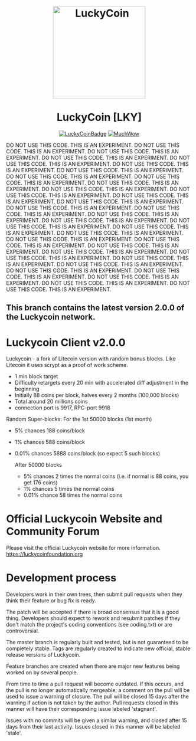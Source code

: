 <h1 align="center">
<img src="https://luckycoinfoundation.org/images/logo.png" data-canonical-src="https://luckycoinfoundation.org/images/logo.png" width="250" height="250" alt="LuckyCoin"/>
<br/><br/>
LuckyCoin [LKY]
</h1>

<div align="center">

[![LuckyCoinBadge](https://img.shields.io/badge/LuckyCoin-Coin-blue)](https://luckycoin.com)
[![MuchWow](https://img.shields.io/badge/OG-Coin-yellow.svg)](https://luckycoin.com)

</div>

DO NOT USE THIS CODE. THIS IS AN EXPERIMENT. DO NOT USE THIS CODE. THIS IS AN EXPERIMENT. DO NOT USE THIS CODE. THIS IS AN EXPERIMENT. DO NOT USE THIS CODE. THIS IS AN EXPERIMENT. DO NOT USE THIS CODE. THIS IS AN EXPERIMENT. DO NOT USE THIS CODE. THIS IS AN EXPERIMENT. DO NOT USE THIS CODE. THIS IS AN EXPERIMENT. DO NOT USE THIS CODE. THIS IS AN EXPERIMENT. DO NOT USE THIS CODE. THIS IS AN EXPERIMENT. DO NOT USE THIS CODE. THIS IS AN EXPERIMENT. DO NOT USE THIS CODE. THIS IS AN EXPERIMENT. DO NOT USE THIS CODE. THIS IS AN EXPERIMENT. DO NOT USE THIS CODE. THIS IS AN EXPERIMENT. DO NOT USE THIS CODE. THIS IS AN EXPERIMENT. DO NOT USE THIS CODE. THIS IS AN EXPERIMENT. DO NOT USE THIS CODE. THIS IS AN EXPERIMENT. DO NOT USE THIS CODE. THIS IS AN EXPERIMENT. DO NOT USE THIS CODE. THIS IS AN EXPERIMENT. DO NOT USE THIS CODE. THIS IS AN EXPERIMENT. DO NOT USE THIS CODE. THIS IS AN EXPERIMENT. DO NOT USE THIS CODE. THIS IS AN EXPERIMENT. DO NOT USE THIS CODE. THIS IS AN EXPERIMENT. DO NOT USE THIS CODE. THIS IS AN EXPERIMENT. DO NOT USE THIS CODE. THIS IS AN EXPERIMENT. DO NOT USE THIS CODE. THIS IS AN EXPERIMENT. DO NOT USE THIS CODE. THIS IS AN EXPERIMENT. DO NOT USE THIS CODE. THIS IS AN EXPERIMENT. DO NOT USE THIS CODE. THIS IS AN EXPERIMENT. DO NOT USE THIS CODE. THIS IS AN EXPERIMENT. DO NOT USE THIS CODE. THIS IS AN EXPERIMENT. DO NOT USE THIS CODE. THIS IS AN EXPERIMENT. DO NOT USE THIS CODE. THIS IS AN EXPERIMENT. DO NOT USE THIS CODE. THIS IS AN EXPERIMENT. 

## This branch contains the latest version 2.0.0 of the Luckycoin network.

Luckycoin Client v2.0.0
=======================

Luckycoin - a fork of Litecoin version with random bonus blocks. Like Litecoin it uses scrypt as a proof of work scheme.

- 1 min block target
- Difficulty retargets every 20 min with accelerated diff adjustment in the beginning
- Initially 88 coins per block, halves every 2 months (100,000 blocks)
- Total around 20 millions coins
- connection port is 9917, RPC-port 9918

Random Super-blocks:
For the 1st 50000 blocks (1st month)
- 5% chances 188 coins/block
- 1% chances 588 coins/block
- 0.01% chances 5888 coins/block (so expect 5 such blocks)

    After 50000 blocks
    - 5% chances 2 times the normal coins (i.e. if normal is 88 coins, you get 176 coins)
    - 1% chances 5 times the normal coins
    - 0.01% chance 58 times the normal coins


Official Luckycoin Website and Community Forum
==================================

Please visit the official Luckycoin website for more information.
https://luckycoinfoundation.org


Development process
===================

Developers work in their own trees, then submit pull requests when
they think their feature or bug fix is ready.

The patch will be accepted if there is broad consensus that it is a
good thing.  Developers should expect to rework and resubmit patches
if they don't match the project's coding conventions (see coding.txt)
or are controversial.

The master branch is regularly built and tested, but is not guaranteed
to be completely stable. Tags are regularly created to indicate new
official, stable release versions of Luckycoin.

Feature branches are created when there are major new features being
worked on by several people.

From time to time a pull request will become outdated. If this occurs, and
the pull is no longer automatically mergeable; a comment on the pull will
be used to issue a warning of closure. The pull will be closed 15 days
after the warning if action is not taken by the author. Pull requests closed
in this manner will have their corresponding issue labeled 'stagnant'.

Issues with no commits will be given a similar warning, and closed after
15 days from their last activity. Issues closed in this manner will be
labeled 'stale'. 
